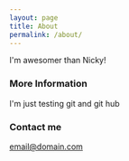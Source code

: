 ```yaml
---
layout: page
title: About
permalink: /about/
---
```


I'm awesomer than Nicky!

### More Information

I'm just testing git and git hub

### Contact me

[email@domain.com](mailto:email@domain.com)